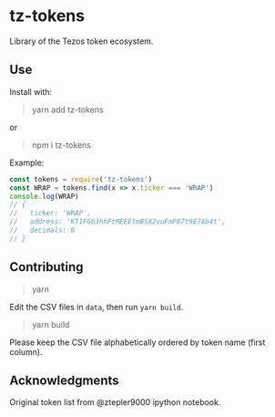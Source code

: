# tz-tokens

Library of the Tezos token ecosystem.

## Use

Install with:

> yarn add tz-tokens

or

> npm i tz-tokens

Example:

```js
const tokens = require('tz-tokens')
const WRAP = tokens.find(x => x.ticker === 'WRAP')
console.log(WRAP)
// {
//   ticker: 'WRAP',
//   address: 'KT1FG63hhFtMEEEtmBSX2vuFmP87t9E7Ab4t',
//   decimals: 8
// }
```

## Contributing

> yarn

Edit the CSV files in `data`, then run `yarn build`.

> yarn build

Please keep the CSV file alphabetically ordered by token name (first column).

## Acknowledgments

Original token list from @ztepler9000 ipython notebook.

